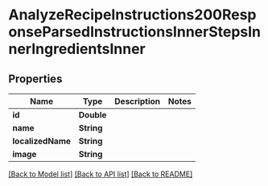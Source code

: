 # AnalyzeRecipeInstructions200ResponseParsedInstructionsInnerStepsInnerIngredientsInner

## Properties
Name | Type | Description | Notes
------------ | ------------- | ------------- | -------------
**id** | **Double** |  | 
**name** | **String** |  | 
**localizedName** | **String** |  | 
**image** | **String** |  | 

[[Back to Model list]](../README.md#documentation-for-models) [[Back to API list]](../README.md#documentation-for-api-endpoints) [[Back to README]](../README.md)


